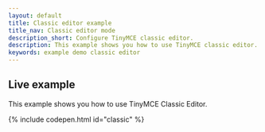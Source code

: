 ```yaml
---
layout: default
title: Classic editor example
title_nav: Classic editor mode
description_short: Configure TinyMCE classic editor.
description: This example shows you how to use TinyMCE classic editor.
keywords: example demo classic editor
---
```


## Live example

This example shows you how to use TinyMCE Classic Editor.

{% include codepen.html id="classic" %}
